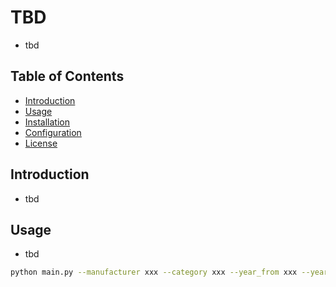 # TBD

 - tbd
## Table of Contents

- [Introduction](#introduction)
- [Usage](#usage)
- [Installation](#installation)
- [Configuration](#configuration)
- [License](#license)

## Introduction

- tbd

## Usage

- tbd
```bash
python main.py --manufacturer xxx --category xxx --year_from xxx --year_to xx --page_count xxx
